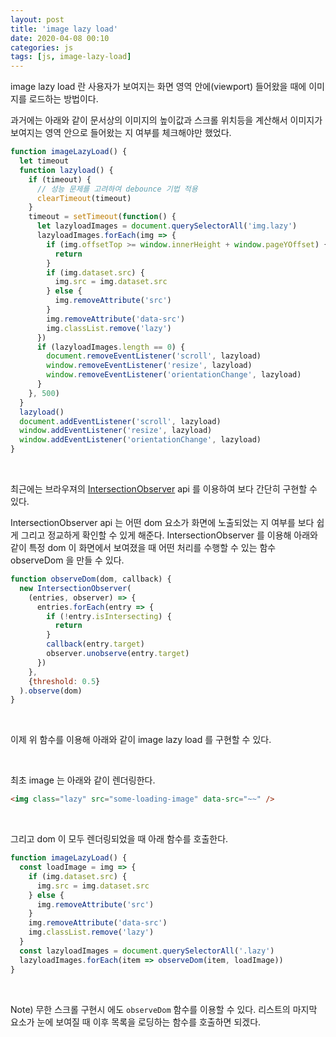```yaml
---
layout: post
title: 'image lazy load'
date: 2020-04-08 00:10
categories: js
tags: [js, image-lazy-load]
---
```


image lazy load 란 사용자가 보여지는 화면 영역 안에(viewport) 들어왔을 때에 이미지를 로드하는 방법이다.

과거에는 아래와 같이 문서상의 이미지의 높이값과 스크롤 위치등을 계산해서 이미지가 보여지는 영역 안으로 들어왔는 지 여부를 체크해야만 했었다.

```javascript
function imageLazyLoad() {
  let timeout
  function lazyload() {
    if (timeout) {
      // 성능 문제를 고려하여 debounce 기법 적용
      clearTimeout(timeout)
    }
    timeout = setTimeout(function() {
      let lazyloadImages = document.querySelectorAll('img.lazy')
      lazyloadImages.forEach(img => {
        if (img.offsetTop >= window.innerHeight + window.pageYOffset) {
          return
        }
        if (img.dataset.src) {
          img.src = img.dataset.src
        } else {
          img.removeAttribute('src')
        }
        img.removeAttribute('data-src')
        img.classList.remove('lazy')
      })
      if (lazyloadImages.length == 0) {
        document.removeEventListener('scroll', lazyload)
        window.removeEventListener('resize', lazyload)
        window.removeEventListener('orientationChange', lazyload)
      }
    }, 500)
  }
  lazyload()
  document.addEventListener('scroll', lazyload)
  window.addEventListener('resize', lazyload)
  window.addEventListener('orientationChange', lazyload)
}
```

<br>

최근에는 브라우져의 [IntersectionObserver](https://developer.mozilla.org/ko/docs/Web/API/IntersectionObserver/IntersectionObserver) api 를 이용하여 보다 간단히 구현할 수 있다.

IntersectionObserver api 는 어떤 dom 요소가 화면에 노출되었는 지 여부를 보다 쉽게 그리고 정교하게 확인할 수 있게 해준다. IntersectionObserver 를 이용해 아래와 같이 특정 dom 이 화면에서 보여졌을 때 어떤 처리를 수행할 수 있는 함수 observeDom 을 만들 수 있다.

```javascript
function observeDom(dom, callback) {
  new IntersectionObserver(
    (entries, observer) => {
      entries.forEach(entry => {
        if (!entry.isIntersecting) {
          return
        }
        callback(entry.target)
        observer.unobserve(entry.target)
      })
    },
    {threshold: 0.5}
  ).observe(dom)
}
```

<br>

이제 위 함수를 이용해 아래와 같이 image lazy load 를 구현할 수 있다.

<br>

최초 image 는 아래와 같이 렌더링한다.

```html
<img class="lazy" src="some-loading-image" data-src="~~" />
```

<br>

그리고 dom 이 모두 렌더링되었을 때 아래 함수를 호출한다.

```javascript
function imageLazyLoad() {
  const loadImage = img => {
    if (img.dataset.src) {
      img.src = img.dataset.src
    } else {
      img.removeAttribute('src')
    }
    img.removeAttribute('data-src')
    img.classList.remove('lazy')
  }
  const lazyloadImages = document.querySelectorAll('.lazy')
  lazyloadImages.forEach(item => observeDom(item, loadImage))
}
```

<br>

Note) 무한 스크롤 구현시 에도 `observeDom` 함수를 이용할 수 있다. 리스트의 마지막 요소가 눈에 보여질 때 이후 목록을 로딩하는 함수를 호출하면 되겠다.
